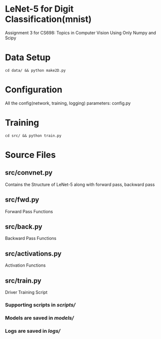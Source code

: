 # LeNet-5 for Digit Classification(mnist)
Assignment 3 for CS698: Topics in Computer Vision
Using Only Numpy and Scipy

# Data Setup
```
cd data/ && python make2D.py 
```

# Configuration
All the config(network, training, logging) parameters: config.py

# Training
```
cd src/ && python train.py
```

# Source Files

## src/convnet.py
Contains the Structure of LeNet-5 along with forward pass, backward pass

## src/fwd.py
Forward Pass Functions

## src/back.py
Backward Pass Functions

## src/activations.py
Activation Functions

## src/train.py
Driver Training Script

### Supporting scripts in _scripts/_
### Models are saved in _models/_
### Logs are saved in _logs/_
